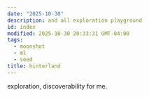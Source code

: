 ```yaml
---
date: "2025-10-30"
description: and all exploration playground
id: index
modified: 2025-10-30 20:33:31 GMT-04:00
tags:
  - moonshot
  - ml
  - seed
title: hinterland
---
```


exploration, discoverability for me.

